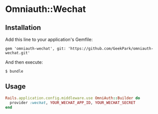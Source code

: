 # Omniauth::Wechat


## Installation

Add this line to your application's Gemfile:

    gem 'omniauth-wechat', git: 'https://github.com/GeekPark/omniauth-wechat.git'

And then execute:

    $ bundle

## Usage
```ruby
Rails.application.config.middleware.use OmniAuth::Builder do
  provider :wechat, YOUR_WECHAT_APP_ID, YOUR_WECHAT_SECRET
end
```